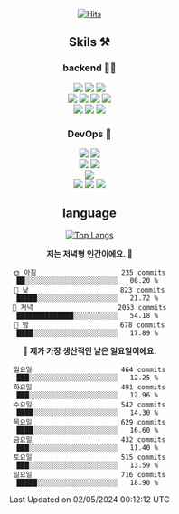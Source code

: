 <div align="center">

[![Hits](https://hits.seeyoufarm.com/api/count/incr/badge.svg?url=https%3A%2F%2Fgithub.com%2Fzxcv9203%2Fhit-counter&count_bg=%23FF7272&title_bg=%23324C2E&icon=codeigniter.svg&icon_color=%23DD5B5B&title=%EB%B0%A9%EB%AC%B8%EC%9E%90&edge_flat=false)](https://hits.seeyoufarm.com)
  
## Skils ⚒️
### backend 🧑‍💻
  
<img src="https://img.shields.io/badge/Java-FF6600?style=flat-square&logo=buymeacoffee&logoColor=white"/>
<img src="https://img.shields.io/badge/Go-0099FF?style=flat-square&logo=go&logoColor=white"/>
<img src="https://img.shields.io/badge/Kotlin-7F52FF?style=flat-square&logo=kotlin&logoColor=white"/>
  
  
<br />
  
<img src="https://img.shields.io/badge/Spring-339933?style=flat-square&logo=Spring&logoColor=white"/>
<img src="https://img.shields.io/badge/Spring Boot-339933?style=flat-square&logo=Spring Boot&logoColor=white"/>
<img src="https://img.shields.io/badge/Spring Security-339933?style=flat-square&logo=Spring Security&logoColor=white"/>
  
<img src="https://img.shields.io/badge/Spring Data JPA-339933?style=flat-square&logo=Hibernate&logoColor=white"/>

<br />
  
  <img src="https://img.shields.io/badge/mysql-0099FF?style=flat-square&logo=mysql&logoColor=white"/>
  <img src="https://img.shields.io/badge/mariadb-0099FF?style=flat-square&logo=mariadb&logoColor=white"/>
  <img src="https://img.shields.io/badge/mongoDB-47A248?style=flat-square&logo=mongodb&logoColor=white"/>
  
  
### DevOps 🚀
  
  <img src="https://img.shields.io/badge/docker-2496ED?style=flat-square&logo=docker&logoColor=white"/>
  <img src="https://img.shields.io/badge/kubernetes-326CE5?style=flat-square&logo=kubernetes&logoColor=white"/>
  
  <br />
  
  <img src="https://img.shields.io/badge/Github Actions-2088FF?style=flat-square&logo=githubactions&logoColor=white"/>
  <img src="https://img.shields.io/badge/Jenkins-D24939?style=flat-square&logo=jenkins&logoColor=white"/>
  
  
  <br />
  <img src="https://img.shields.io/badge/terraform-7B42BC?style=flat-square&logo=terraform&logoColor=white"/>
  
  <br />
  <img src="https://img.shields.io/badge/Amazon AWS-232F3E?style=flat-square&logo=Amazon AWS&logoColor=white"/>

  <img src="https://img.shields.io/badge/GCP-4285F4?style=flat-square&logo=googlecloud&logoColor=white"/>
  <img src="https://img.shields.io/badge/NCP-03C75A?style=flat-square&logo=naver&logoColor=white"/>
  
  
## language

[![Top Langs](https://github-readme-stats.vercel.app/api/top-langs/?username=zxcv9203&hide=html&exclude_repo=zxcv9203.github.io,golB&theme=grate-gatsby)](https://github.com/zxcv9203/github-readme-stats)
  
<!--START_SECTION:waka-->
**저는 저녁형 인간이에요. 🦉** 

```text
🌞 아침                     235 commits         ██░░░░░░░░░░░░░░░░░░░░░░░   06.20 % 
🌆 낮　                     823 commits         █████░░░░░░░░░░░░░░░░░░░░   21.72 % 
🌃 저녁                     2053 commits        ██████████████░░░░░░░░░░░   54.18 % 
🌙 밤　                     678 commits         ████░░░░░░░░░░░░░░░░░░░░░   17.89 % 
```
📅 **제가 가장 생산적인 날은 일요일이에요.** 

```text
월요일                      464 commits         ███░░░░░░░░░░░░░░░░░░░░░░   12.25 % 
화요일                      491 commits         ███░░░░░░░░░░░░░░░░░░░░░░   12.96 % 
수요일                      542 commits         ████░░░░░░░░░░░░░░░░░░░░░   14.30 % 
목요일                      629 commits         ████░░░░░░░░░░░░░░░░░░░░░   16.60 % 
금요일                      432 commits         ███░░░░░░░░░░░░░░░░░░░░░░   11.40 % 
토요일                      515 commits         ███░░░░░░░░░░░░░░░░░░░░░░   13.59 % 
일요일                      716 commits         █████░░░░░░░░░░░░░░░░░░░░   18.90 % 
```



 Last Updated on 02/05/2024 00:12:12 UTC
<!--END_SECTION:waka-->
  
</div>

